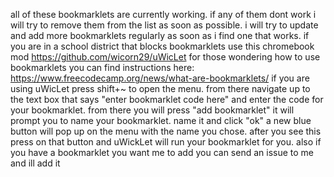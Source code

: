 all of these bookmarklets are currently working. if any of them dont work i will try to remove them from the list as soon as possible. 
i will try to update and add more bookmarklets regularly as soon as i find one that works.
if you are in a school district that blocks bookmarklets use this chromebook mod https://github.com/wicorn29/uWicLet
for those wondering how to use bookmarklets you can find instructions here: https://www.freecodecamp.org/news/what-are-bookmarklets/
if you are using uWicLet press shift+~ to open the menu. from there navigate up to the text box that says "enter bookmarklet code here" and enter the code for your bookmarklet. from there you will press "add bookmarklet" it will prompt you to name your bookmarklet. name it and click "ok" a new blue button will pop up on the menu with the name you chose. after you see this press on that button and uWickLet will run your bookmarklet for you.
also if you have a bookmarklet you want me to add you can send an issue to me and ill add it
